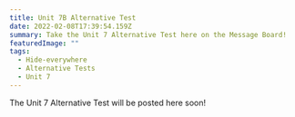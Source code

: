 ```yaml
---
title: Unit 7B Alternative Test
date: 2022-02-08T17:39:54.159Z
summary: Take the Unit 7 Alternative Test here on the Message Board!
featuredImage: ""
tags:
  - Hide-everywhere
  - Alternative Tests
  - Unit 7
---
```

The Unit 7 Alternative Test will be posted here soon!
